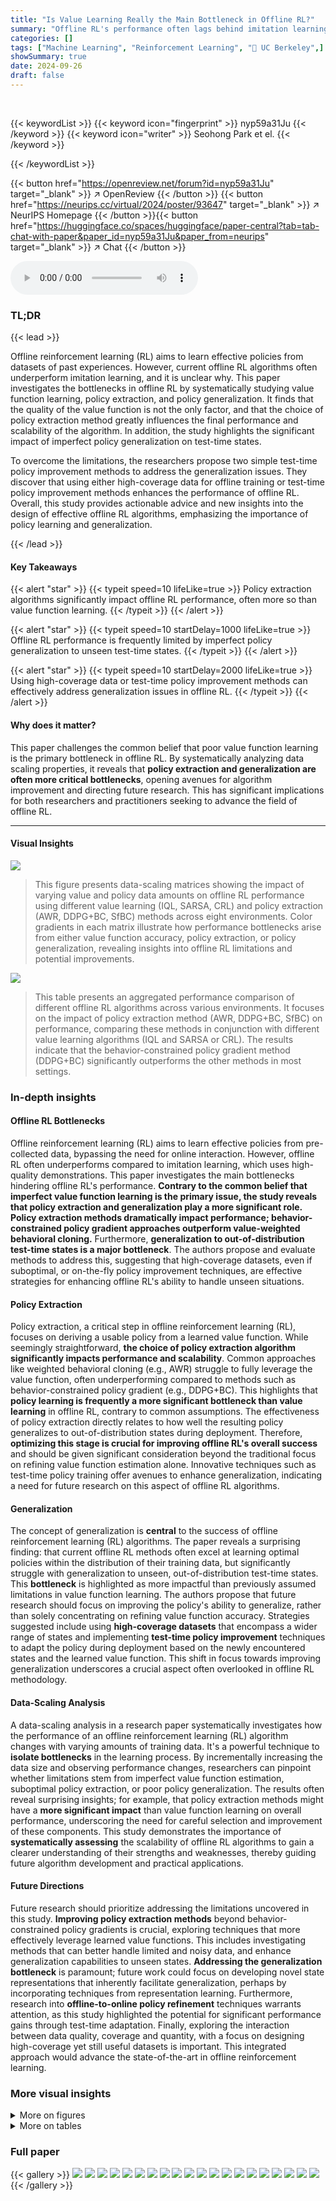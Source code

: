 ```yaml
---
title: "Is Value Learning Really the Main Bottleneck in Offline RL?"
summary: "Offline RL's performance often lags behind imitation learning, but this paper reveals that policy learning and generalization, not value function learning, are often the main bottlenecks."
categories: []
tags: ["Machine Learning", "Reinforcement Learning", "🏢 UC Berkeley",]
showSummary: true
date: 2024-09-26
draft: false
---
```


<br>

{{< keywordList >}}
{{< keyword icon="fingerprint" >}} nyp59a31Ju {{< /keyword >}}
{{< keyword icon="writer" >}} Seohong Park et el. {{< /keyword >}}
 
{{< /keywordList >}}

{{< button href="https://openreview.net/forum?id=nyp59a31Ju" target="_blank" >}}
↗ OpenReview
{{< /button >}}
{{< button href="https://neurips.cc/virtual/2024/poster/93647" target="_blank" >}}
↗ NeurIPS Homepage
{{< /button >}}{{< button href="https://huggingface.co/spaces/huggingface/paper-central?tab=tab-chat-with-paper&paper_id=nyp59a31Ju&paper_from=neurips" target="_blank" >}}
↗ Chat
{{< /button >}}



<audio controls>
    <source src="https://ai-paper-reviewer.com/nyp59a31Ju/podcast.wav" type="audio/wav">
    Your browser does not support the audio element.
</audio>


### TL;DR


{{< lead >}}

Offline reinforcement learning (RL) aims to learn effective policies from datasets of past experiences. However, current offline RL algorithms often underperform imitation learning, and it is unclear why. This paper investigates the bottlenecks in offline RL by systematically studying value function learning, policy extraction, and policy generalization.  It finds that the quality of the value function is not the only factor, and that the choice of policy extraction method greatly influences the final performance and scalability of the algorithm. In addition, the study highlights the significant impact of imperfect policy generalization on test-time states. 

To overcome the limitations, the researchers propose two simple test-time policy improvement methods to address the generalization issues. They discover that using either high-coverage data for offline training or test-time policy improvement methods enhances the performance of offline RL. Overall, this study provides actionable advice and new insights into the design of effective offline RL algorithms, emphasizing the importance of policy learning and generalization.

{{< /lead >}}


#### Key Takeaways

{{< alert "star" >}}
{{< typeit speed=10 lifeLike=true >}} Policy extraction algorithms significantly impact offline RL performance, often more so than value function learning. {{< /typeit >}}
{{< /alert >}}

{{< alert "star" >}}
{{< typeit speed=10 startDelay=1000 lifeLike=true >}} Offline RL performance is frequently limited by imperfect policy generalization to unseen test-time states. {{< /typeit >}}
{{< /alert >}}

{{< alert "star" >}}
{{< typeit speed=10 startDelay=2000 lifeLike=true >}} Using high-coverage data or test-time policy improvement methods can effectively address generalization issues in offline RL. {{< /typeit >}}
{{< /alert >}}

#### Why does it matter?
This paper challenges the common belief that poor value function learning is the primary bottleneck in offline RL.  By systematically analyzing data scaling properties, it reveals that **policy extraction and generalization are often more critical bottlenecks**, opening avenues for algorithm improvement and directing future research.  This has significant implications for both researchers and practitioners seeking to advance the field of offline RL.

------
#### Visual Insights



![](https://ai-paper-reviewer.com/nyp59a31Ju/figures_4_1.jpg)

> This figure presents data-scaling matrices showing the impact of varying value and policy data amounts on offline RL performance using different value learning (IQL, SARSA, CRL) and policy extraction (AWR, DDPG+BC, SfBC) methods across eight environments. Color gradients in each matrix illustrate how performance bottlenecks arise from either value function accuracy, policy extraction, or policy generalization, revealing insights into offline RL limitations and potential improvements.





![](https://ai-paper-reviewer.com/nyp59a31Ju/tables_4_1.jpg)

> This table presents an aggregated performance comparison of different offline RL algorithms across various environments.  It focuses on the impact of policy extraction method (AWR, DDPG+BC, SfBC) on performance, comparing these methods in conjunction with different value learning algorithms (IQL and SARSA or CRL). The results indicate that the behavior-constrained policy gradient method (DDPG+BC) significantly outperforms the other methods in most settings.





### In-depth insights


#### Offline RL Bottlenecks
Offline reinforcement learning (RL) aims to learn effective policies from pre-collected data, bypassing the need for online interaction. However, offline RL often underperforms compared to imitation learning, which uses high-quality demonstrations.  This paper investigates the main bottlenecks hindering offline RL's performance.  **Contrary to the common belief that imperfect value function learning is the primary issue, the study reveals that policy extraction and generalization play a more significant role.**  **Policy extraction methods dramatically impact performance; behavior-constrained policy gradient approaches outperform value-weighted behavioral cloning.**  Furthermore, **generalization to out-of-distribution test-time states is a major bottleneck**.  The authors propose and evaluate methods to address this, suggesting that high-coverage datasets, even if suboptimal, or on-the-fly policy improvement techniques, are effective strategies for enhancing offline RL's ability to handle unseen situations.

#### Policy Extraction
Policy extraction, a critical step in offline reinforcement learning (RL), focuses on deriving a usable policy from a learned value function.  While seemingly straightforward, **the choice of policy extraction algorithm significantly impacts performance and scalability**.  Common approaches like weighted behavioral cloning (e.g., AWR) struggle to fully leverage the value function, often underperforming compared to methods such as behavior-constrained policy gradient (e.g., DDPG+BC). This highlights that **policy learning is frequently a more significant bottleneck than value learning** in offline RL, contrary to common assumptions.  The effectiveness of policy extraction directly relates to how well the resulting policy generalizes to out-of-distribution states during deployment.  Therefore, **optimizing this stage is crucial for improving offline RL's overall success** and should be given significant consideration beyond the traditional focus on refining value function estimation alone.  Innovative techniques such as test-time policy training offer avenues to enhance generalization, indicating a need for future research on this aspect of offline RL algorithms.

#### Generalization
The concept of generalization is **central** to the success of offline reinforcement learning (RL) algorithms.  The paper reveals a surprising finding: that current offline RL methods often excel at learning optimal policies within the distribution of their training data, but significantly struggle with generalization to unseen, out-of-distribution test-time states. This **bottleneck** is highlighted as more impactful than previously assumed limitations in value function learning.  The authors propose that future research should focus on improving the policy's ability to generalize, rather than solely concentrating on refining value function accuracy.  Strategies suggested include using **high-coverage datasets** that encompass a wider range of states and implementing **test-time policy improvement** techniques to adapt the policy during deployment based on the newly encountered states and the learned value function. This shift in focus towards improving generalization underscores a crucial aspect often overlooked in offline RL methodology.

#### Data-Scaling Analysis
A data-scaling analysis in a research paper systematically investigates how the performance of an offline reinforcement learning (RL) algorithm changes with varying amounts of training data.  It's a powerful technique to **isolate bottlenecks** in the learning process. By incrementally increasing the data size and observing performance changes, researchers can pinpoint whether limitations stem from imperfect value function estimation, suboptimal policy extraction, or poor policy generalization. The results often reveal surprising insights; for example, that policy extraction methods might have a **more significant impact** than value function learning on overall performance, underscoring the need for careful selection and improvement of these components. This study demonstrates the importance of **systematically assessing** the scalability of offline RL algorithms to gain a clearer understanding of their strengths and weaknesses, thereby guiding future algorithm development and practical applications.

#### Future Directions
Future research should prioritize addressing the limitations uncovered in this study.  **Improving policy extraction methods** beyond behavior-constrained policy gradients is crucial, exploring techniques that more effectively leverage learned value functions.  This includes investigating methods that can better handle limited and noisy data, and enhance generalization capabilities to unseen states.  **Addressing the generalization bottleneck** is paramount; future work could focus on developing novel state representations that inherently facilitate generalization, perhaps by incorporating techniques from representation learning.  Furthermore, research into **offline-to-online policy refinement** techniques warrants attention, as this study highlighted the potential for significant performance gains through test-time adaptation.  Finally, exploring the interaction between data quality, coverage and quantity, with a focus on designing high-coverage yet still useful datasets is important.  This integrated approach would advance the state-of-the-art in offline reinforcement learning.


### More visual insights

<details>
<summary>More on figures
</summary>


![](https://ai-paper-reviewer.com/nyp59a31Ju/figures_5_1.jpg)

> This figure shows data-scaling matrices for different combinations of value learning methods (IQL, SARSA, CRL) and policy extraction methods (AWR, DDPG+BC, SfBC). Each matrix visualizes how performance changes with varying amounts of data used for value function training and policy extraction.  The color gradients indicate the main bottleneck in offline RL performance for each scenario (value function, policy, or generalization).


![](https://ai-paper-reviewer.com/nyp59a31Ju/figures_5_2.jpg)

> This figure compares the test-time actions sampled from policies learned by AWR and DDPG+BC on exorl-walker.  It visually demonstrates that AWR actions are relatively centered around the origin, while DDPG+BC actions are more spread out, suggesting a higher degree of optimality for DDPG+BC.


![](https://ai-paper-reviewer.com/nyp59a31Ju/figures_6_1.jpg)

> This figure compares the training and validation policy losses of AWR and DDPG+BC on gc-antmaze-large with the smallest 0.1M dataset (8 seeds). The results show that AWR with a large temperature (α = 3.0) causes severe overfitting, while DDPG+BC shows much better performance than AWR in low-data regimes.


![](https://ai-paper-reviewer.com/nyp59a31Ju/figures_6_2.jpg)

> This figure illustrates the three different state distributions used to calculate the Mean Squared Error (MSE) metrics in the paper.  The training MSE measures the policy accuracy on states from the training dataset (Dtrain), the validation MSE measures accuracy on a held-out validation set (Dval), and the evaluation MSE measures policy accuracy on states encountered during evaluation (pπ), representing the states the policy visits during deployment. This highlights the key difference between in-distribution (training and validation) and out-of-distribution (evaluation) performance, a central focus of the paper's analysis.


![](https://ai-paper-reviewer.com/nyp59a31Ju/figures_7_1.jpg)

> This figure shows the results of an experiment evaluating how offline RL policies improve with additional online interaction data.  The results reveal that in many cases, offline-to-online RL primarily improves the evaluation MSE (mean squared error), a metric measuring performance on out-of-distribution test states. In contrast, the training and validation MSEs, representing performance on in-distribution states, often remain unchanged. This suggests the primary limitation of current offline RL algorithms lies not in learning optimal policies within the training data distribution, but rather in the ability of those policies to generalize to novel, out-of-distribution states encountered during deployment.


![](https://ai-paper-reviewer.com/nyp59a31Ju/figures_8_1.jpg)

> This figure presents data-scaling matrices that visualize how offline RL performance changes with varying amounts of data used for training value functions and policies.  It compares three policy extraction methods (AWR, DDPG+BC, and SfBC) and three value learning methods (IQL, SARSA, and CRL) across eight different environments. The color gradients in the matrices indicate which factor—value function learning or policy extraction—is the primary bottleneck in each scenario.  Vertical gradients indicate policy is the main bottleneck, horizontal gradients indicate value function learning is the bottleneck, and diagonal gradients indicate both are significant bottlenecks.


![](https://ai-paper-reviewer.com/nyp59a31Ju/figures_9_1.jpg)

> This figure shows the results of applying two test-time policy improvement techniques (OPEX and TTT) to six different offline RL tasks.  The results demonstrate that both OPEX and TTT significantly improve performance compared to standard offline RL methods (IQL and SfBC), especially in tasks where generalization to out-of-distribution test-time states is challenging. This supports the paper's hypothesis that policy generalization is a major bottleneck in offline RL.


![](https://ai-paper-reviewer.com/nyp59a31Ju/figures_14_1.jpg)

> This figure compares the performance of goal-conditioned behavioral cloning (BC) with two different state representations on the gc-antmaze-large environment.  The first uses the original state representation, while the second uses a transformed representation with a continuous invertible function.  Despite being topologically equivalent, the transformed representation leads to significantly better test-time generalization, as measured by Evaluation MSE. This highlights the importance of state representation in achieving good test-time performance in offline RL.


![](https://ai-paper-reviewer.com/nyp59a31Ju/figures_16_1.jpg)

> This figure shows data-scaling matrices which illustrate how the performance of offline RL is affected by varying amounts of data used for training the value function and the policy.  The three policy extraction methods (AWR, DDPG+BC, SfBC) and three value learning methods (IQL, SARSA, CRL) are tested in eight environments with varying data sizes and qualities. Color gradients in the matrices indicate whether the performance bottleneck is due to insufficient value function data, policy data, or a combination of both.


![](https://ai-paper-reviewer.com/nyp59a31Ju/figures_20_1.jpg)

> This figure presents data-scaling matrices that visualize the performance of offline RL algorithms with different amounts of data used for training value functions and policies. Each cell in the matrix represents the average performance of an algorithm under specific data amounts for value function training and policy extraction. The color gradient in each cell visually represents the effect of data amount on the performance, showing whether value function or policy learning is the main bottleneck for each algorithm and data setting.


![](https://ai-paper-reviewer.com/nyp59a31Ju/figures_20_2.jpg)

> This figure presents data-scaling matrices that analyze how varying the amounts of data used for training the value function and policy affects the performance of offline reinforcement learning algorithms.  Different value learning methods (IQL, SARSA, CRL) and policy extraction methods (AWR, DDPG+BC, SfBC) are compared. The color gradients in the matrices show how different aspects (value learning, policy extraction, generalization) contribute to offline RL performance bottlenecks.


![](https://ai-paper-reviewer.com/nyp59a31Ju/figures_20_3.jpg)

> This figure presents data-scaling matrices that analyze how varying the amounts of data used for training value functions and policies affects the performance of offline reinforcement learning algorithms.  It compares three policy extraction methods (AWR, DDPG+BC, SfBC) and three value learning methods (IQL, SARSA/CRL) across eight different environments. The color gradients in each matrix indicate which factor (value function quality, policy extraction method, or data amount) is the biggest bottleneck to performance in different data regimes.


![](https://ai-paper-reviewer.com/nyp59a31Ju/figures_20_4.jpg)

> This figure presents data-scaling matrices that analyze the bottlenecks in offline reinforcement learning.  It compares three policy extraction methods (AWR, DDPG+BC, SfBC) and three value learning methods (IQL, SARSA, CRL) across eight different environments. Varying the amount of data used for value function training and policy extraction reveals which component (value function or policy) presents the bigger performance bottleneck in different data regimes. The color gradients in the matrices indicate whether the bottleneck is primarily due to the policy, value function, or both.


![](https://ai-paper-reviewer.com/nyp59a31Ju/figures_20_5.jpg)

> This figure presents data-scaling matrices that visualize how offline RL performance changes with varying amounts of data used for value function training and policy extraction.  The matrices compare three policy extraction methods (AWR, DDPG+BC, SfBC) and three value learning methods (IQL, SARSA, CRL) across eight diverse environments. Color gradients in the matrices indicate whether the value function or policy extraction is the main bottleneck in offline RL performance for different data regimes.  Arrows indicate the direction of the performance change.


![](https://ai-paper-reviewer.com/nyp59a31Ju/figures_20_6.jpg)

> This figure presents data-scaling matrices which show the performance of offline RL algorithms with varying amounts of data used for training value functions and policies.  The color gradients in each matrix illustrate how different factors (value function learning, policy extraction, and generalization) influence the overall performance of offline RL in different scenarios. It helps to identify the main bottleneck of offline RL in various settings and algorithms.


![](https://ai-paper-reviewer.com/nyp59a31Ju/figures_20_7.jpg)

> This figure shows data-scaling matrices for different combinations of value learning and policy extraction methods in offline RL. Each matrix represents an environment, and each cell shows the performance with varying amounts of value and policy data. The color gradients indicate which factor (value function learning or policy extraction) is the bigger bottleneck for offline RL performance in each scenario.


![](https://ai-paper-reviewer.com/nyp59a31Ju/figures_20_8.jpg)

> This figure shows data-scaling matrices which analyze how the performance of offline RL is affected by the amount of data used for value function training and policy extraction.  It compares three policy extraction methods (AWR, DDPG+BC, and SfBC) and three value learning methods (IQL, SARSA, and CRL) across eight different environments. The color gradients in the matrices indicate whether value learning or policy extraction is the bigger bottleneck to offline RL performance in each scenario. Vertical gradients indicate policy learning is the main bottleneck, horizontal gradients indicate value learning is the bottleneck, and diagonal gradients mean both are bottlenecks.


![](https://ai-paper-reviewer.com/nyp59a31Ju/figures_21_1.jpg)

> This figure presents data-scaling matrices showing the performance of offline RL algorithms with different amounts of data used for training the value function and the policy.  The color gradients in each matrix cell indicate whether value function learning or policy extraction is the main bottleneck in offline RL performance for a given dataset size and algorithm combination.  The results suggest that the choice of policy extraction algorithm often has a larger impact on performance than the choice of value learning algorithm.


</details>




<details>
<summary>More on tables
</summary>


![](https://ai-paper-reviewer.com/nyp59a31Ju/tables_18_1.jpg)
> This table presents a comparison of the performance of three policy extraction methods (AWR, DDPG+BC, and SfBC) across various value learning algorithms and environments.  The performance is aggregated across the data-scaling matrices, representing the average performance across different data sizes. The results indicate that DDPG+BC consistently outperforms or matches the performance of AWR.

![](https://ai-paper-reviewer.com/nyp59a31Ju/tables_18_2.jpg)
> This table summarizes the performance of different policy extraction methods (AWR, DDPG+BC, SfBC) combined with different value learning algorithms (IQL, SARSA/CRL) across various tasks.  The results are aggregated across multiple runs and hyperparameter settings.  It highlights the superior performance of DDPG+BC in most cases compared to AWR and SfBC.

![](https://ai-paper-reviewer.com/nyp59a31Ju/tables_19_1.jpg)
> This table summarizes the performance of different policy extraction methods (AWR, DDPG+BC, and SfBC) across various value learning algorithms (IQL and SARSA/CRL) and environments.  It highlights the superior performance and scalability of DDPG+BC compared to AWR in most settings, suggesting that the choice of policy extraction significantly impacts offline RL performance.

</details>




### Full paper

{{< gallery >}}
<img src="https://ai-paper-reviewer.com/nyp59a31Ju/1.png" class="grid-w50 md:grid-w33 xl:grid-w25" />
<img src="https://ai-paper-reviewer.com/nyp59a31Ju/2.png" class="grid-w50 md:grid-w33 xl:grid-w25" />
<img src="https://ai-paper-reviewer.com/nyp59a31Ju/3.png" class="grid-w50 md:grid-w33 xl:grid-w25" />
<img src="https://ai-paper-reviewer.com/nyp59a31Ju/4.png" class="grid-w50 md:grid-w33 xl:grid-w25" />
<img src="https://ai-paper-reviewer.com/nyp59a31Ju/5.png" class="grid-w50 md:grid-w33 xl:grid-w25" />
<img src="https://ai-paper-reviewer.com/nyp59a31Ju/6.png" class="grid-w50 md:grid-w33 xl:grid-w25" />
<img src="https://ai-paper-reviewer.com/nyp59a31Ju/7.png" class="grid-w50 md:grid-w33 xl:grid-w25" />
<img src="https://ai-paper-reviewer.com/nyp59a31Ju/8.png" class="grid-w50 md:grid-w33 xl:grid-w25" />
<img src="https://ai-paper-reviewer.com/nyp59a31Ju/9.png" class="grid-w50 md:grid-w33 xl:grid-w25" />
<img src="https://ai-paper-reviewer.com/nyp59a31Ju/10.png" class="grid-w50 md:grid-w33 xl:grid-w25" />
<img src="https://ai-paper-reviewer.com/nyp59a31Ju/11.png" class="grid-w50 md:grid-w33 xl:grid-w25" />
<img src="https://ai-paper-reviewer.com/nyp59a31Ju/12.png" class="grid-w50 md:grid-w33 xl:grid-w25" />
<img src="https://ai-paper-reviewer.com/nyp59a31Ju/13.png" class="grid-w50 md:grid-w33 xl:grid-w25" />
<img src="https://ai-paper-reviewer.com/nyp59a31Ju/14.png" class="grid-w50 md:grid-w33 xl:grid-w25" />
<img src="https://ai-paper-reviewer.com/nyp59a31Ju/15.png" class="grid-w50 md:grid-w33 xl:grid-w25" />
<img src="https://ai-paper-reviewer.com/nyp59a31Ju/16.png" class="grid-w50 md:grid-w33 xl:grid-w25" />
<img src="https://ai-paper-reviewer.com/nyp59a31Ju/17.png" class="grid-w50 md:grid-w33 xl:grid-w25" />
<img src="https://ai-paper-reviewer.com/nyp59a31Ju/18.png" class="grid-w50 md:grid-w33 xl:grid-w25" />
<img src="https://ai-paper-reviewer.com/nyp59a31Ju/19.png" class="grid-w50 md:grid-w33 xl:grid-w25" />
<img src="https://ai-paper-reviewer.com/nyp59a31Ju/20.png" class="grid-w50 md:grid-w33 xl:grid-w25" />
{{< /gallery >}}